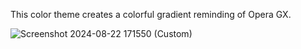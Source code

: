 This color theme creates a colorful gradient reminding of Opera GX. 

![Screenshot 2024-08-22 171550 (Custom)](https://github.com/user-attachments/assets/4e4daf12-cbf8-4e89-aff3-aebc2f15e75f)



